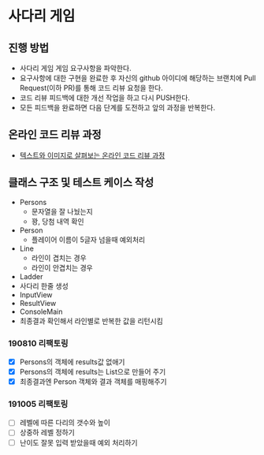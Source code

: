 # 사다리 게임
## 진행 방법
* 사다리 게임 게임 요구사항을 파악한다.
* 요구사항에 대한 구현을 완료한 후 자신의 github 아이디에 해당하는 브랜치에 Pull Request(이하 PR)를 통해 코드 리뷰 요청을 한다.
* 코드 리뷰 피드백에 대한 개선 작업을 하고 다시 PUSH한다.
* 모든 피드백을 완료하면 다음 단계를 도전하고 앞의 과정을 반복한다.

## 온라인 코드 리뷰 과정
* [텍스트와 이미지로 살펴보는 온라인 코드 리뷰 과정](https://github.com/nextstep-step/nextstep-docs/tree/master/codereview)

## 클래스 구조 및 테스트 케이스 작성
* Persons
  * 문자열을 잘 나눴는지
  * 꽝, 당첨 내역 확인
* Person
  * 플레이어 이름이 5글자 넘을때 예외처리
* Line
  * 라인이 겹치는 경우
  * 라인이 안겹치는 경우
* Ladder
 * 사다리 한줄 생성
 * InputView
 * ResultView
 * ConsoleMain
 * 최종결과 확인해서 라인별로 반복한 값을 리턴시킴
 
 ### 190810 리팩토링
  - [X] Persons의 객체에 results값 없애기
  - [X] Persons의 객체에 results는 List<String>으로 만들어 주기
  - [X] 최종결과엔 Person 객체와 결과 객체를 매핑해주기
  
 ### 191005 리팩토링
  - [ ] 레벨에 따른 다리의 갯수와 높이
  - [ ] 상중하 레벨 정하기
  - [ ] 난이도 잘못 입력 받았을때 예외 처리하기
